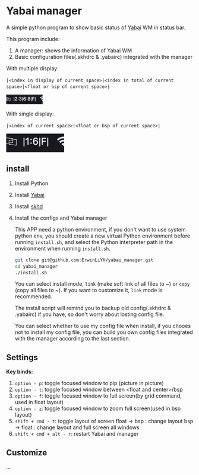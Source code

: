 # Yabai manager

A simple python program to show basic status of [Yabai](https://github.com/koekeishiya/yabai) WM in status bar.

This program include:

1. A manager: shows the information of Yabai WM
2. Basic configuration files(.skhdrc & .yabairc) integrated with the manager

With multiple display:

`|<index in display of current space>|<index in total of current space>|<float or bsp of current space>|`

![](./imgs/Screenshot%202024-03-05%20at%2018.46.25.png)

With single display:

`|<index of current space>|<float or bsp of current space>|`

![](./imgs/Screenshot%202024-03-05%20at%2018.45.01.png)

## install

1. Install Python
2. Install [Yabai](https://github.com/koekeishiya/yabai)
3. Install [skhd](https://github.com/koekeishiya/skhd)
4. Install the configs and Yabai manager

    This APP need a python environment, if you don't want to use system python env, you should create a new virtual Python environment before running `install.sh`, and select the Python interpreter path in the environment when running `install.sh`.

    ```bash
    git clone git@github.com:ErwinLiYH/yabai_manager.git
    cd yabai_manager
    ./install.sh
    ```

    You can select install mode, `link` (make soft link of all files to ~) or `copy` (copy all files to ~). If you want to customize it, `link` mode is recommended.

    The install script will remind you to backup old config(.skhdrc & .yabairc) if you have, so don't worry about losting config file.

    You can select whether to use my config file when install, if you chooes not to install my config file, you can build you own config files integrated with the manager according to the last section.

## Settings

**Key binds:**

1. `option - p`: toggle focused window to pip (picture in picture)
2. `option - t`: toggle focused window between \<float and center\>/bsp
3. `option - f`: toggle focused window to full screen(by grid command, used in float layout)
4. `option - z`: toggle focused window to zoom full screen(used in bsp layout)
5. `shift + cmd - t`: toggle layout of screen
    float -> bsp : change layout
    bsp -> float : change layout and full screen all windows
6. `shift + cmd + alt - r`: restart Yabai and manager

## Customize

...